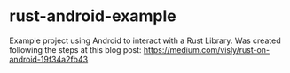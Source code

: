 # rust-android-example

Example project using Android to interact with a Rust Library. Was created following the steps at this blog post: https://medium.com/visly/rust-on-android-19f34a2fb43
